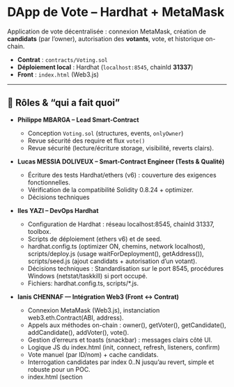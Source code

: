 # DApp de Vote – Hardhat + MetaMask

Application de vote décentralisée : connexion MetaMask, création de **candidats** (par l’owner), autorisation des **votants**, vote, et historique on-chain.

* **Contrat** : `contracts/Voting.sol`
* **Déploiement local** : Hardhat (`localhost:8545`, chainId **31337**)
* **Front** : `index.html` (Web3.js)

---

## 🔐 Rôles & “qui a fait quoi”


* **Philippe MBARGA – Lead Smart-Contract**
    * Conception `Voting.sol` (structures, events, `onlyOwner`)
    * Revue sécurité des require et flux `vote()`
    * Revue sécurité (lecture/écriture storage, visibilité, reverts clairs).
      
* **Lucas MESSIA DOLIVEUX  – Smart-Contract Engineer (Tests & Qualité)**
    * Écriture des tests Hardhat/ethers (v6) : couverture des exigences fonctionnelles.
    * Vérification de la compatibilité Solidity 0.8.24 + optimizer.
    * Décisions techniques

* **Iles YAZI – DevOps Hardhat**

   * Configuration de Hardhat : réseau localhost:8545, chainId 31337, toolbox.
   * Scripts de déploiement (ethers v6) et de seed.
   * hardhat.config.ts (optimizer ON, chemins, network localhost), scripts/deploy.js (usage waitForDeployment(), getAddress()), scripts/seed.js (ajout candidats + autorisation d’un votant).
   * Décisions techniques : Standardisation sur le port 8545, procédures Windows (netstat/taskkill) si port occupé.
   * Fichiers: hardhat.config.ts, scripts/*.js.
 
* **Ianis CHENNAF — Intégration Web3 (Front <-> Contrat)**

   * Connexion MetaMask (Web3.js), instanciation web3.eth.Contract(ABI, address).
   * Appels aux méthodes on-chain : owner(), getVoter(), getCandidate(), addCandidate(), addVoter(), vote().
   * Gestion d’erreurs et toasts (snackbar) : messages clairs côté UI.
   * Logique JS du index.html (init, connect, refresh, listeners, confirm)
   * Vote manuel (par ID/nom) + cache candidats.
   * Interrogation candidates par index 0..N jusqu’au revert, simple et robuste pour un POC.
   * index.html (section <script>), intégrations Web3.
 
* **Salman Ali MADEC — Front-End Lead (UI/UX)**

   * Architecture de l’interface : sections Portefeuille, Administration, Candidats/Vote, Statut, Historique.
   * Design système : variables CSS (--primary, --secondary, badges, boutons, responsive).
   * Maquettes (si fournies) + index.html stylé (cards, tabs, grille responsive).
   * Expérience “Administration visible uniquement pour l’owner”.
   * UI simple 1-fichier (HTML+CSS+JS) pour faciliter la revue.
   * index.html (structure/markup + styles).
 
* **Matéo OUDART — Événements & Historique On-chain**

   * Récupération des événements VoteCast via getPastEvents.
   * Récupération des timestamps de blocs pour afficher les dates lisibles.
   * Onglets Mon historique vs Tous les votes.
   * Liste historisée (200 derniers max), lien vers explorer (placeholder).
   * Cache léger + tri côté client par date.
   * JS historique dans index.html.

---

## 🎯 Fonctionnalités

* Connexion MetaMask (badges d’état réseau / contrat / compte)
* Panneau **Administration** (visible par `owner()` uniquement)

    * `addCandidate(name)`
    * `addVoter(address)`
* Liste des candidats + vote (boutons et **vote manuel** par ID/nom)
* Statut votant (autorisé / a voté / pour qui)
* Historique : événements `VoteCast` (mon historique / tous les votes)

---

## 🧱 Stack

* **Solidity 0.8.24**
* **Hardhat** (+ ethers v6, toolbox)
* **Web3.js** (front)
* **MetaMask** (réseau local `localhost:8545` – chainId 31337)

---

## 📂 Structure

```
contracts/
  Voting.sol
scripts/
  deploy.js        # déploie le contrat et affiche l’adresse
  seed.js          # (optionnel) crée des candidats + autorise un votant
index.html         # UI complète (MetaMask + Admin + Vote + Historique)
hardhat.config.ts  # config réseau (localhost:8545, chainId 31337)
```

---

## 🚀 Démarrage rapide

### 0) Prérequis

```bash
node -v  # >= 18 recommandé
npm i
```

### 1) Lancer la chaîne locale

```bash
npx hardhat node --port 8545
```

> Hardhat imprime une liste d’adresses **avec clés privées**.
> **Owner = 1er compte** (ex. `0xf39F...92266`).

### 2) Déployer le contrat

```bash
npx hardhat run scripts/deploy.js --network localhost
# => Voting contract deployed to: 0x5FbDB2315678afecb367f032d93F642f64180aa3  (exemple)
```

### 3) Configurer l’UI (adresse du contrat)

Dans `index.html`, remplace :

```js
const CONTRACT_ADDRESS = "0x5FbDB2315678afecb367f032d93F642f64180aa3"; // <-- ton adresse
```

### 4) (Optionnel) Seed (candidats + votant)

**scripts/seed.js** (déjà fourni) :

```bash
# édite scripts/seed.js et mets VOTER_ADDRESS = ton adresse MetaMask
npx hardhat run scripts/seed.js --network localhost
```

ou **console Hardhat** :

```bash
npx hardhat console --network localhost
const [owner] = await ethers.getSigners();
const V = await ethers.getContractAt("Voting","<ADRESSE_CONTRAT>", owner);
await (await V.addCandidate("Alice")).wait();
await (await V.addCandidate("Bob")).wait();
await (await V.addVoter("<ADRESSE_METAMASK_VOTANT>")).wait();
```

### 5) Ouvrir le front

* Ouvrez **`index.html`** dans votre navigateur (via un serveur statique type “Live Server” de VSCode ou double-clic).
* **MetaMask** → réseau **Localhost 8545** (chainId **31337**).
* Connectez-vous avec **l’owner** pour voir la carte **Administration**.
* Créez des candidats, **autorisez** l’adresse qui va voter, puis **votez**.

---

## 🛠️ Commandes utiles

```bash
# Lancer la chaîne locale
npx hardhat node --port 8545

# Déployer le contrat (localhost)
npx hardhat run scripts/deploy.js --network localhost

# Seed (candidats + votant)
npx hardhat run scripts/seed.js --network localhost

# Console interactive reliée au node
npx hardhat console --network localhost
```

---

## 🧩 MetaMask – réseau local

* Réseau : **Localhost 8545**
* **ChainId** : 31337 (Hardhat).

  > Si vous aviez 1337 auparavant, alignez **hardhat.config** et MetaMask.
* Si besoin, l’UI peut forcer l’ajout/switch via `wallet_addEthereumChain` / `wallet_switchEthereumChain`.

---

## 🩺 Dépannage (FAQ)

**“Non connecté / Réseau: Mainnet”**
→ Dans MetaMask, sélectionnez **Localhost 8545** (pas Ethereum Mainnet).

**“Contrat: introuvable”** dans l’UI
→ `CONTRACT_ADDRESS` n’est pas la bonne adresse **de déploiement**.
Redéployez et remettez l’adresse imprimée par `deploy.js`.

**“Non autorisé”**
→ Vous n’avez pas été ajouté via `addVoter(address)`.
Connectez-vous en **owner** (déployeur) → Admin → Autoriser votre adresse.

**`Error: reverted with reason string 'Invalid candidate'`**
→ Aucun candidat à cet ID. Créez des candidats (Admin) ou via `seed`.
Vérifiez `getCandidate(0)` en console.

**`address already in use 127.0.0.1:8545`**

* **Windows** :

  ```bat
  netstat -ano | findstr :8545
  taskkill /PID <PID> /F
  ```
* **macOS/Linux** :

  ```bash
  lsof -i :8545
  kill -9 <PID>
  ```

**Après redémarrage de `hardhat node`**
→ La chaîne est **reset** : **redeploy**, mettez à jour `CONTRACT_ADDRESS`, recréez candidats & votants (ou relancez `seed`).

---

## ✅ Conventions commit (exemples)

* `feat(dapp): UI admin + vote manuel + historique`
* `fix(contract): revert si candidateId invalide + tests`
* `chore(hardhat): seed script + switch network helper`
* `docs(readme): guide d’installation & rôles équipe`

---

## 📜 Licence

MIT — voir `LICENSE` (ou la licence de votre choix).

---

